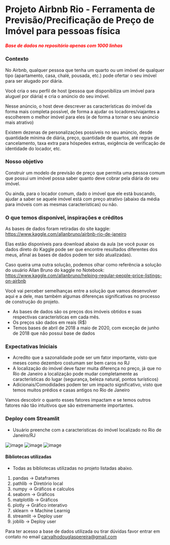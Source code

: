 # Projeto Airbnb Rio - Ferramenta de Previsão/Precificação de Preço de Imóvel para pessoas física

<h5 style="color: red">Base de dados no repositório apenas com 1000 linhas</h5>

### Contexto

No Airbnb, qualquer pessoa que tenha um quarto ou um imóvel de qualquer tipo (apartamento, casa, chalé, pousada, etc.) pode ofertar o seu imóvel para ser alugado por diária.

Você cria o seu perfil de host (pessoa que disponibiliza um imóvel para aluguel por diária) e cria o anúncio do seu imóvel.

Nesse anúncio, o host deve descrever as características do imóvel da forma mais completa possível, de forma a ajudar os locadores/viajantes a escolherem o melhor imóvel para eles (e de forma a tornar o seu anúncio mais atrativo)

Existem dezenas de personalizações possíveis no seu anúncio, desde quantidade mínima de diária, preço, quantidade de quartos, até regras de cancelamento, taxa extra para hóspedes extras, exigência de verificação de identidade do locador, etc.

### Nosso objetivo

Construir um modelo de previsão de preço que permita uma pessoa comum que possui um imóvel possa saber quanto deve cobrar pela diária do seu imóvel.

Ou ainda, para o locador comum, dado o imóvel que ele está buscando, ajudar a saber se aquele imóvel está com preço atrativo (abaixo da média para imóveis com as mesmas características) ou não.

### O que temos disponível, inspirações e créditos

As bases de dados foram retiradas do site kaggle: https://www.kaggle.com/allanbruno/airbnb-rio-de-janeiro

Elas estão disponíveis para download abaixo da aula (se você puxar os dados direto do Kaggle pode ser que encontre resultados diferentes dos meus, afinal as bases de dados podem ter sido atualizadas).

Caso queira uma outra solução, podemos olhar como referência a solução do usuário Allan Bruno do kaggle no Notebook: https://www.kaggle.com/allanbruno/helping-regular-people-price-listings-on-airbnb

Você vai perceber semelhanças entre a solução que vamos desenvolver aqui e a dele, mas também algumas diferenças significativas no processo de construção do projeto.

- As bases de dados são os preços dos imóveis obtidos e suas respectivas características em cada mês.
- Os preços são dados em reais (R$)
- Temos bases de abril de 2018 a maio de 2020, com exceção de junho de 2018 que não possui base de dados

### Expectativas Iniciais

- Acredito que a sazonalidade pode ser um fator importante, visto que meses como dezembro costumam ser bem caros no RJ
- A localização do imóvel deve fazer muita diferença no preço, já que no Rio de Janeiro a localização pode mudar completamente as características do lugar (segurança, beleza natural, pontos turísticos)
- Adicionais/Comodidades podem ter um impacto significativo, visto que temos muitos prédios e casas antigos no Rio de Janeiro

Vamos descobrir o quanto esses fatores impactam e se temos outros fatores não tão intuitivos que são extremamente importantes.

### Deploy com Streamlit
- Usuário preenche com a caracteristicas do imóvel localizado no Rio de Janeiro/RJ

![image](https://user-images.githubusercontent.com/65472072/146680760-1048eedf-ab62-4de1-9b3d-b83f75bc884a.png)
![image](https://user-images.githubusercontent.com/65472072/146680779-a36ec810-e9ea-44d5-8bed-cf6efe55b1f5.png)
![image](https://user-images.githubusercontent.com/65472072/146680797-af018da2-58da-4d0d-a2f5-1b1006abbe94.png)

#### Bibliotecas utilizadas
- Todas as bibliotecas utilizadas no projeto listadas abaixo.

1. pandas -> Dataframes
2. pathlib -> Diretório local
3. numpy -> Gráficos e calculos
4. seaborn -> Gráficos
5. matplotlib -> Gráficos
6. plotly -> Gráfico interativo
7. sklearn -> Machine Learnig
8. streamlit -> Deploy user
9. joblib -> Deploy user


Para ter acesso a base de dados utilizada ou tirar dúvidas favor entrar em contato no email carvalhodouglaspereira@gmail.com
